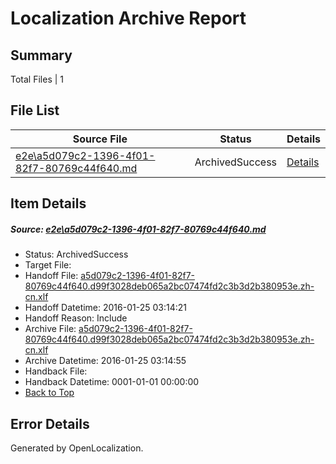 # <a name='report-top'></a> Localization Archive Report

## Summary
 Total Files | 1

## File List
 Source File | Status | Details 
 ----------- | ------ | ------- 
 [e2e\a5d079c2-1396-4f01-82f7-80769c44f640.md](https://github.com/OpenLocalizationTest/oltest/blob/83503b5b668ab0cc5f0c12f100fa92aee5e08936/e2e/a5d079c2-1396-4f01-82f7-80769c44f640.md) | ArchivedSuccess | [Details](#16d5142f295238a18fe2e84f0b5929da2a9116094)

## Item Details
##### <a name='16d5142f295238a18fe2e84f0b5929da2a9116094'></a> Source: [e2e\a5d079c2-1396-4f01-82f7-80769c44f640.md](https://github.com/OpenLocalizationTest/oltest/blob/83503b5b668ab0cc5f0c12f100fa92aee5e08936/e2e/a5d079c2-1396-4f01-82f7-80769c44f640.md)
* Status: ArchivedSuccess
* Target File: 
* Handoff File: [a5d079c2-1396-4f01-82f7-80769c44f640.d99f3028deb065a2bc07474fd2c3b3d2b380953e.zh-cn.xlf](https://github.com/OpenLocalizationTestOrg/olhandoff/blob/9edbaf6ca6bd7a8f6fc4bdf416e3874286454890/ol-handoff/OpenLocalizationTestOrg/oltest.zh-cn/qimu/a5d079c2-1396-4f01-82f7-80769c44f640.d99f3028deb065a2bc07474fd2c3b3d2b380953e.zh-cn.xlf)
* Handoff Datetime: 2016-01-25 03:14:21
* Handoff Reason: Include
* Archive File: [a5d079c2-1396-4f01-82f7-80769c44f640.d99f3028deb065a2bc07474fd2c3b3d2b380953e.zh-cn.xlf](https://github.com/OpenLocalizationTestOrg/olhandoff/blob/42e90d5a811f0bd6a3369a38642c89057074a1e5/ol-handoff/OpenLocalizationTestOrg/oltest.zh-cn/qimu/archive/a5d079c2-1396-4f01-82f7-80769c44f640.d99f3028deb065a2bc07474fd2c3b3d2b380953e.zh-cn.xlf)
* Archive Datetime: 2016-01-25 03:14:55
* Handback File: 
* Handback Datetime: 0001-01-01 00:00:00
* [Back to Top](#report-top)


## Error Details

Generated by OpenLocalization.
